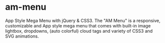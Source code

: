 # am-menu
App Style Mega Menu with jQuery &amp; CSS3. The "AM Menu" is a responsive, customizable and App style mega menu that comes with built-in image lightbox, dropdowns, (auto colorful) cloud tags and variety of CSS3 and SVG animations. 
